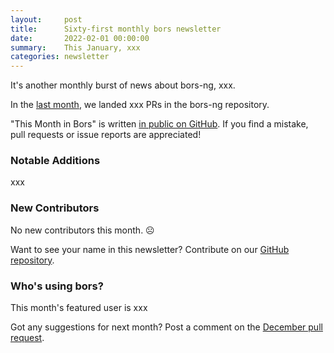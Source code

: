 ```yaml
---
layout:     post
title:      Sixty-first monthly bors newsletter
date:       2022-02-01 00:00:00
summary:    This January, xxx
categories: newsletter
---
```


It's another monthly burst of news about bors-ng, xxx.

In the [last month](https://github.com/bors-ng/bors-ng/pulls?q=is%3Apr+is%3Amerged+closed%3A2022-01-01..2022-01-31),
we landed xxx PRs in the bors-ng repository.

"This Month in Bors" is written [in public on GitHub][GitHub for TMiB].
If you find a mistake, pull requests or issue reports are appreciated!

[GitHub for TMiB]: https://github.com/bors-ng/bors-ng.github.io


### Notable Additions

xxx


### New Contributors

No new contributors this month. ☹

Want to see your name in this newsletter? Contribute on our [GitHub repository](https://github.com/bors-ng/bors-ng).


### Who's using bors?

This month's featured user is xxx

Got any suggestions for next month?
Post a comment on the [December pull request](https://github.com/bors-ng/bors-ng.github.io/pull/___).
